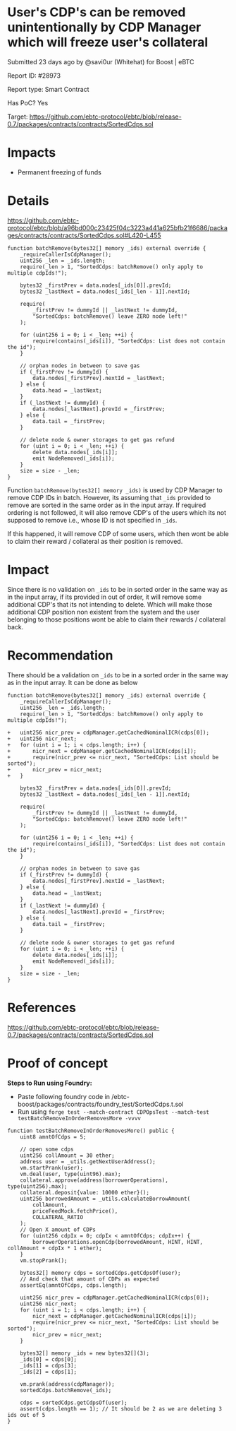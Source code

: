 # User's CDP's can be removed unintentionally by CDP Manager which will freeze user's collateral

Submitted 23 days ago by @savi0ur (Whitehat) for Boost | eBTC

Report ID: #28973

Report type: Smart Contract

Has PoC? Yes

Target: https://github.com/ebtc-protocol/ebtc/blob/release-0.7/packages/contracts/contracts/SortedCdps.sol

# Impacts
- Permanent freezing of funds

# Details

https://github.com/ebtc-protocol/ebtc/blob/a96bd000c23425f04c3223a441a625bfb21f6686/packages/contracts/contracts/SortedCdps.sol#L420-L455

```
function batchRemove(bytes32[] memory _ids) external override {
	_requireCallerIsCdpManager();
	uint256 _len = _ids.length;
	require(_len > 1, "SortedCdps: batchRemove() only apply to multiple cdpIds!");

	bytes32 _firstPrev = data.nodes[_ids[0]].prevId;
	bytes32 _lastNext = data.nodes[_ids[_len - 1]].nextId;

	require(
		_firstPrev != dummyId || _lastNext != dummyId,
		"SortedCdps: batchRemove() leave ZERO node left!"
	);

	for (uint256 i = 0; i < _len; ++i) {
		require(contains(_ids[i]), "SortedCdps: List does not contain the id");
	}

	// orphan nodes in between to save gas
	if (_firstPrev != dummyId) {
		data.nodes[_firstPrev].nextId = _lastNext;
	} else {
		data.head = _lastNext;
	}
	if (_lastNext != dummyId) {
		data.nodes[_lastNext].prevId = _firstPrev;
	} else {
		data.tail = _firstPrev;
	}

	// delete node & owner storages to get gas refund
	for (uint i = 0; i < _len; ++i) {
		delete data.nodes[_ids[i]];
		emit NodeRemoved(_ids[i]);
	}
	size = size - _len;
}
```

Function `batchRemove(bytes32[] memory _ids)` is used by CDP Manager to remove CDP IDs in batch. However, its assuming that `_ids` provided to remove are sorted in the same order as in the input array. If required ordering is not followed, it will also remove CDP's of the users which its not supposed to remove i.e., whose ID is not specified in `_ids`.

If this happened, it will remove CDP of some users, which then wont be able to claim their reward / collateral as their position is removed.

# Impact
Since there is no validation on `_ids` to be in sorted order in the same way as in the input array, if its provided in out of order, it will remove some additional CDP's that its not intending to delete. Which will make those additional CDP position non existent from the system and the user belonging to those positions wont be able to claim their rewards / collateral back.

# Recommendation
There should be a validation on `_ids` to be in a sorted order in the same way as in the input array. It can be done as below

```
function batchRemove(bytes32[] memory _ids) external override {
    _requireCallerIsCdpManager();
    uint256 _len = _ids.length;
    require(_len > 1, "SortedCdps: batchRemove() only apply to multiple cdpIds!");

+   uint256 nicr_prev = cdpManager.getCachedNominalICR(cdps[0]);
+   uint256 nicr_next;
+   for (uint i = 1; i < cdps.length; i++) {
+       nicr_next = cdpManager.getCachedNominalICR(cdps[i]);
+       require(nicr_prev <= nicr_next, "SortedCdps: List should be sorted");
+       nicr_prev = nicr_next;
+   }

    bytes32 _firstPrev = data.nodes[_ids[0]].prevId;
    bytes32 _lastNext = data.nodes[_ids[_len - 1]].nextId;

    require(
        _firstPrev != dummyId || _lastNext != dummyId,
        "SortedCdps: batchRemove() leave ZERO node left!"
    );

    for (uint256 i = 0; i < _len; ++i) {
        require(contains(_ids[i]), "SortedCdps: List does not contain the id");
    }

    // orphan nodes in between to save gas
    if (_firstPrev != dummyId) {
        data.nodes[_firstPrev].nextId = _lastNext;
    } else {
        data.head = _lastNext;
    }
    if (_lastNext != dummyId) {
        data.nodes[_lastNext].prevId = _firstPrev;
    } else {
        data.tail = _firstPrev;
    }

    // delete node & owner storages to get gas refund
    for (uint i = 0; i < _len; ++i) {
        delete data.nodes[_ids[i]];
        emit NodeRemoved(_ids[i]);
    }
    size = size - _len;
}
```

# References
https://github.com/ebtc-protocol/ebtc/blob/release-0.7/packages/contracts/contracts/SortedCdps.sol

# Proof of concept

**Steps to Run using Foundry:**

- Paste following foundry code in /ebtc-boost/packages/contracts/foundry_test/SortedCdps.t.sol
- Run using `forge test --match-contract CDPOpsTest --match-test testBatchRemoveInOrderRemovesMore -vvvv`

```  
function testBatchRemoveInOrderRemovesMore() public {
    uint8 amntOfCdps = 5;

    // open some cdps
    uint256 collAmount = 30 ether;
    address user = _utils.getNextUserAddress();
    vm.startPrank(user);
    vm.deal(user, type(uint96).max);
    collateral.approve(address(borrowerOperations), type(uint256).max);
    collateral.deposit{value: 10000 ether}();
    uint256 borrowedAmount = _utils.calculateBorrowAmount(
        collAmount,
        priceFeedMock.fetchPrice(),
        COLLATERAL_RATIO
    );
    // Open X amount of CDPs
    for (uint256 cdpIx = 0; cdpIx < amntOfCdps; cdpIx++) {
        borrowerOperations.openCdp(borrowedAmount, HINT, HINT, collAmount + cdpIx * 1 ether);
    }
    vm.stopPrank();

    bytes32[] memory cdps = sortedCdps.getCdpsOf(user);
    // And check that amount of CDPs as expected
    assertEq(amntOfCdps, cdps.length);
    
    uint256 nicr_prev = cdpManager.getCachedNominalICR(cdps[0]);
    uint256 nicr_next;
    for (uint i = 1; i < cdps.length; i++) {
        nicr_next = cdpManager.getCachedNominalICR(cdps[i]);
        require(nicr_prev <= nicr_next, "SortedCdps: List should be sorted");
        nicr_prev = nicr_next;
    }

    bytes32[] memory _ids = new bytes32[](3);
    _ids[0] = cdps[0];
    _ids[1] = cdps[3];
    _ids[2] = cdps[1];

    vm.prank(address(cdpManager));
    sortedCdps.batchRemove(_ids);

    cdps = sortedCdps.getCdpsOf(user);
    assert(cdps.length == 1); // It should be 2 as we are deleting 3 ids out of 5
}
```
